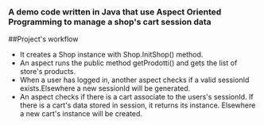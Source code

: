 ### A demo code written in Java that use Aspect Oriented Programming to manage a shop's cart session data

##Project's workflow

* It creates a Shop instance with Shop.InitShop() method.
* An aspect runs the public method getProdotti() and gets the list of store's products.
* When a user has logged in, another aspect checks if a valid sessionId exists.Elsewhere a new sessionId will be generated.
* An aspect checks if there is a cart associate to the users's sessionId. If there is a cart's data stored in session, it returns its instance. Elsewhere a new cart's instance will be created.




